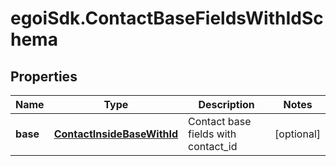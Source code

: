 # egoiSdk.ContactBaseFieldsWithIdSchema

## Properties
Name | Type | Description | Notes
------------ | ------------- | ------------- | -------------
**base** | [**ContactInsideBaseWithId**](.md) | Contact base fields with contact_id | [optional] 


